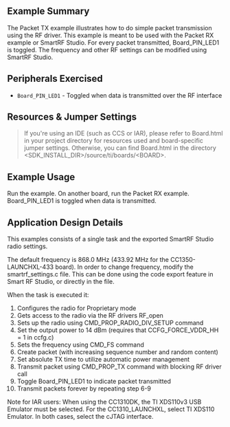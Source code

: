 Example Summary
---------------
The Packet TX example illustrates how to do simple packet transmission using
the RF driver. This example is meant to be used with the Packet RX
example or SmartRF Studio. For every packet transmitted, Board_PIN_LED1 is toggled.
The frequency and other RF settings can be modified using SmartRF Studio.

Peripherals Exercised
---------------------
* `Board_PIN_LED1` - Toggled when data is transmitted over the RF interface


Resources & Jumper Settings
---------------------------
> If you're using an IDE (such as CCS or IAR), please refer to Board.html in your project
directory for resources used and board-specific jumper settings. Otherwise, you can find
Board.html in the directory &lt;SDK_INSTALL_DIR&gt;/source/ti/boards/&lt;BOARD&gt;.

Example Usage
-------------
Run the example. On another board, run the Packet RX example.
Board_PIN_LED1 is toggled when data is transmitted.

Application Design Details
--------------------------
This examples consists of a single task and the exported SmartRF Studio radio
settings.

The default frequency is 868.0 MHz (433.92 MHz for the 
CC1350-LAUNCHXL-433 board). In order to change frequency, modify the
smartrf_settings.c file. This can be done using the code export feature in
Smart RF Studio, or directly in the file.

When the task is executed it:

1. Configures the radio for Proprietary mode
2. Gets access to the radio via the RF drivers RF_open
3. Sets up the radio using CMD_PROP_RADIO_DIV_SETUP command
4. Set the output power to 14 dBm (requires that CCFG_FORCE_VDDR_HH = 1 in ccfg.c)
5. Sets the frequency using CMD_FS command
6. Create packet (with increasing sequence number and random content)
7. Set absolute TX time to utilize automatic power management
8. Transmit packet using CMD_PROP_TX command with blocking RF driver call
9. Toggle Board_PIN_LED1 to indicate packet transmitted
10. Transmit packets forever by repeating step 6-9

Note for IAR users: When using the CC1310DK, the TI XDS110v3 USB Emulator must
be selected. For the CC1310_LAUNCHXL, select TI XDS110 Emulator. In both cases,
select the cJTAG interface.
